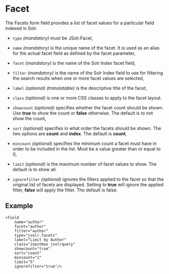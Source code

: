 # Facet

The Facets form field provides a list of facet values for a particular field indexed in Solr.

* `type` _\(mandatory\)_ must be JSolr.Facet,

* `name` _\(mandatory\)_ is the unique name of the facet. It is used as an alias for the actual facet field as defined by the facet parameter,

* `facet` _\(mandatory\)_ is the name of the Solr Index facet field,

* `filter` _\(mandatory\)_ is the name of the Solr Index field to use for filtering the search results when one or more facet values are selected,

* `label` _\(optional\)_ _\(translatable\)_ is the descriptive title of the facet,

* `class` _\(optional\)_ is one or more CSS classes to apply to the facet layout.

* `showcount` _\(optional\)_ specifies whether the facet count should be shown. Use **true** to show the count or **false** otherwise. The default is to not show the count,

* `sort` _\(optional\)_ specifies in what order the facets should be shown. The two options are **count** and **index**. The default is **count**,

* `mincount` _\(optional\)_ specifies the minimum count a facet must have in order to be included in the list. Must be a value greater than or equal to 0,

* `limit` _\(optional\)_ is the maximum number of facet values to show. The default is to show all.

* `ignorefilter` _\(optional\)_ ignores the filters applied to the facet so that the original list of facets are displayed. Setting to **true** will ignore the applied filter, **false** will apply the filter. The default is false.

## Example

```
<field
    name="author"
    facet="author"
    filter="author"
    type="jsolr.facets"
    label="Limit by Author"
    class="inputbox jsolrquery"
    showcount="true"
    sort="count"
    mincount="1"
    limit="5"
    ignorefilter="true"/>
```